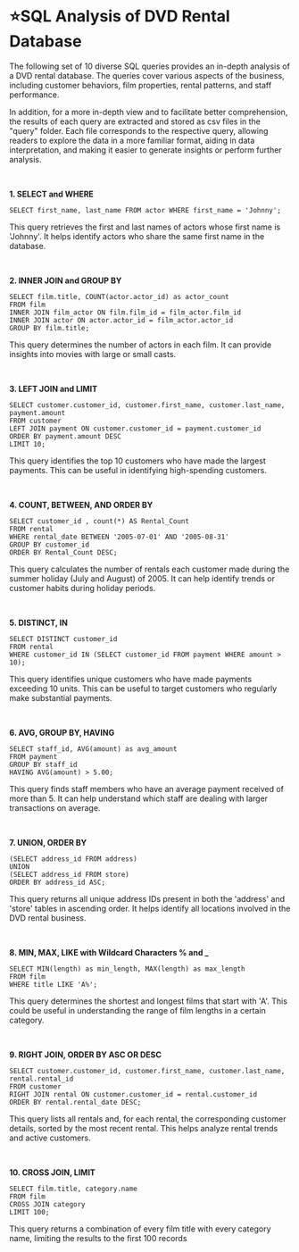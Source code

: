 # ⭐️SQL Analysis of DVD Rental Database
The following set of 10 diverse SQL queries provides an in-depth analysis of a DVD rental database. The queries cover various aspects of the business, including customer behaviors, film properties, rental patterns, and staff performance.

In addition, for a more in-depth view and to facilitate better comprehension, the results of each query are extracted and stored as csv files in the "query" folder. Each file corresponds to the respective query, allowing readers to explore the data in a more familiar format, aiding in data interpretation, and making it easier to generate insights or perform further analysis.

<br>

**1. SELECT and WHERE**

```
SELECT first_name, last_name FROM actor WHERE first_name = 'Johnny';
```

This query retrieves the first and last names of actors whose first name is 'Johnny'. It helps identify actors who share the same first name in the database.

<br>

**2. INNER JOIN and GROUP BY**

```
SELECT film.title, COUNT(actor.actor_id) as actor_count
FROM film
INNER JOIN film_actor ON film.film_id = film_actor.film_id
INNER JOIN actor ON actor.actor_id = film_actor.actor_id
GROUP BY film.title;
```

This query determines the number of actors in each film. It can provide insights into movies with large or small casts.

<br>

**3. LEFT JOIN and LIMIT**

```
SELECT customer.customer_id, customer.first_name, customer.last_name, payment.amount
FROM customer
LEFT JOIN payment ON customer.customer_id = payment.customer_id
ORDER BY payment.amount DESC
LIMIT 10;
```

This query identifies the top 10 customers who have made the largest payments. This can be useful in identifying high-spending customers.

<br>

**4. COUNT, BETWEEN, AND ORDER BY**

```
SELECT customer_id , count(*) AS Rental_Count
FROM rental
WHERE rental_date BETWEEN '2005-07-01' AND '2005-08-31'
GROUP BY customer_id
ORDER BY Rental_Count DESC;
```

This query calculates the number of rentals each customer made during the summer holiday (July and August) of 2005. It can help identify trends or customer habits during holiday periods.

<br>

**5. DISTINCT, IN**

```
SELECT DISTINCT customer_id
FROM rental
WHERE customer_id IN (SELECT customer_id FROM payment WHERE amount > 10);
```

This query identifies unique customers who have made payments exceeding 10 units. This can be useful to target customers who regularly make substantial payments.

<br>

**6. AVG, GROUP BY, HAVING**

```
SELECT staff_id, AVG(amount) as avg_amount
FROM payment
GROUP BY staff_id
HAVING AVG(amount) > 5.00;
```

This query finds staff members who have an average payment received of more than 5. It can help understand which staff are dealing with larger transactions on average.

<br>

**7. UNION, ORDER BY**

```
(SELECT address_id FROM address)
UNION
(SELECT address_id FROM store)
ORDER BY address_id ASC;
```

This query returns all unique address IDs present in both the 'address' and 'store' tables in ascending order. It helps identify all locations involved in the DVD rental business.

<br>

**8. MIN, MAX, LIKE with Wildcard Characters % and _**

```
SELECT MIN(length) as min_length, MAX(length) as max_length
FROM film
WHERE title LIKE 'A%';
```

This query determines the shortest and longest films that start with 'A'. This could be useful in understanding the range of film lengths in a certain category.

<br>

**9. RIGHT JOIN, ORDER BY ASC OR DESC**

```
SELECT customer.customer_id, customer.first_name, customer.last_name, rental.rental_id
FROM customer
RIGHT JOIN rental ON customer.customer_id = rental.customer_id
ORDER BY rental.rental_date DESC;
```

This query lists all rentals and, for each rental, the corresponding customer details, sorted by the most recent rental. This helps analyze rental trends and active customers.

<br>

**10. CROSS JOIN, LIMIT**

```
SELECT film.title, category.name
FROM film
CROSS JOIN category
LIMIT 100;
```

This query returns a combination of every film title with every category name, limiting the results to the first 100 records
